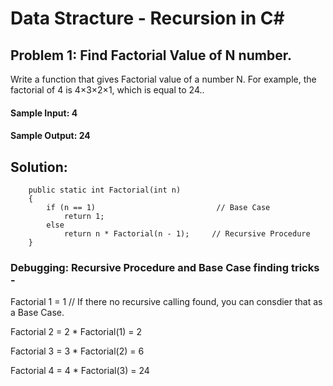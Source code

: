 # Data Stracture - Recursion in C#

## Problem 1: Find Factorial Value of N number.

Write a function that gives Factorial value of a number N. For example, the factorial of 4 is 4×3×2×1, which is equal to 24..

#### Sample Input:   4
#### Sample Output: 24

## Solution: 


        public static int Factorial(int n)
        {
            if (n == 1)                           // Base Case
                return 1;
            else
                return n * Factorial(n - 1);     // Recursive Procedure
        }
        
 
### Debugging: Recursive Procedure and Base Case finding tricks - 
 
Factorial 1 = 1                                 // If there no recursive calling found, you can consdier that as a Base Case.                      
 
Factorial 2 = 2 * Factorial(1) = 2
 
Factorial 3 = 3 * Factorial(2) = 6
 
Factorial 4 = 4 * Factorial(3) = 24
 

 
